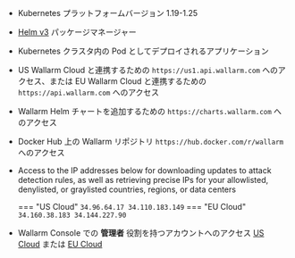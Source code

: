 * Kubernetes プラットフォームバージョン 1.19-1.25
* [Helm v3](https://helm.sh/) パッケージマネージャー
* Kubernetes クラスタ内の Pod としてデプロイされるアプリケーション
* US Wallarm Cloud と連携するための `https://us1.api.wallarm.com` へのアクセス、または EU Wallarm Cloud と連携するための `https://api.wallarm.com` へのアクセス
* Wallarm Helm チャートを追加するための `https://charts.wallarm.com` へのアクセス
* Docker Hub 上の Wallarm リポジトリ `https://hub.docker.com/r/wallarm` へのアクセス
* Access to the IP addresses below for downloading updates to attack detection rules, as well as retrieving precise IPs for your allowlisted, denylisted, or graylisted countries, regions, or data centers

    === "US Cloud"
        ```
        34.96.64.17
        34.110.183.149
        ```
    === "EU Cloud"
        ```
        34.160.38.183
        34.144.227.90
        ```
* Wallarm Console での **管理者** 役割を持つアカウントへのアクセス [US Cloud](https://us1.my.wallarm.com/) または [EU Cloud](https://my.wallarm.com/)